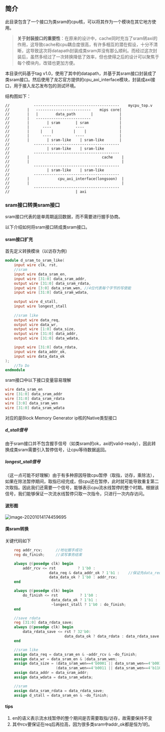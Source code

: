 ## 简介

此目录包含了一个接口为类sram的cpu核，可以将其作为一个模块在其它地方使用。

> **关于封装接口的重要性**：在原来的设计中，cache同时充当了sram转axi的作用，这导致cache和cpu耦合度很高，有许多相互的潜在假设，十分不清晰，这导致这次将datapath封装成类sram并没有那么顺利。而经过这次封装后，虽然多经过了一次转换降低了效率，但也使得之后的设计可以聚焦于每个模块内，改错也更加方便。

本目录代码基于tag v1.0，使用了其中的datapath，并基于其sram接口封装成了类sram接口。然后使用了龙芯官方提供的cpu_axi_interface模块，封装成axi接口，用于接入龙芯发布包的测试环境。

结构图如下：

```
//           ---------------------------------------    mycpu_top.v
//        |   -------------------------    mips core|
//        |   |        data_path       |            |
//        |   -------------------------             |
//        |        | sram       | sram              |
//        |      ----           ----                |
//        |     |    |         |    |               |
//        |      ----           ----                |
//        |        | sram-like    | sram-like       |
//           ---------------------------------------
//                 | sram-like    | sram-like
//           ---------------------------------------
//        |    								cache    |
//        |    								         |
//           ---------------------------------------
//                 | sram-like    | sram-like
//           ---------------------------------------
//        |    			cpu_axi_interface(longsoon)  |
//        |    								         |
//           ---------------------------------------
//          			        | axi

```

### sram接口转类sram接口

sram接口代表的是单周期返回数据，而不需要进行握手协商。

以下介绍如何将sram接口转成类sram接口。

#### sram接口扩充

首先定义转换模块（以访存为例）

```verilog
module d_sram_to_sram_like(
    input wire clk, rst,
    //sram
    input wire data_sram_en,
    input wire [31:0] data_sram_addr,
    output wire [31:0] data_sram_rdata,
    input wire [3:0] data_sram_wen, //4位代表每个字节的写使能
    input wire [31:0] data_sram_wdata,
    
    output wire d_stall,
    input wire longest_stall
    
    //sram like
    output wire data_req,
    output wire data_wr,
    output wire [1:0] data_size,
    output wire [31:0] data_addr,   
    output wire [31:0] data_wdata,

    input wire [31:0] data_rdata,
    input wire data_addr_ok,
    input wire data_data_ok
);
    //To Do
endmodule
```

sram接口中以下接口变量容易理解

```verilog
wire data_sram_en
wire [31:0] data_sram_addr
wire [31:0] data_sram_rdata
wire [3:0] data_sram_wen	
wire [31:0] data_sram_wdata
```

对应的是Block Memory Generator ip核的Native类型接口

##### d_stall信号

由于sram接口并不包含握手信号（如类sram的ok，axi的valid-ready），因此转换成类sram需要引入暂停信号，让cpu等待数据返回。

##### longest_stall信号

（这一点可能不好理解）由于有多种原因导致cpu暂停（取指，访存，乘除法），如果在除法暂停期间，取指已经完成，但cpu还在暂停，此时就可能导致重复第二次取指。因此我们还需要一个信号，能够表示cpu流水线暂停的整个时期。根据该信号，我们能够保证一次流水线暂停只取一次指令，只进行一次内存访问。

#### 波形图

![image-20201014174459695](D:\GithubRepo\2020NSCSCC\src\PipelineMIPS-tagv1.0_branch_sram_like\images\readme\image-20201014174459695.png)

#### 类sram转换

关键代码如下

```verilog
 	reg addr_rcv;      //地址握手成功
    reg do_finish;     //读写事务结束

    always @(posedge clk) begin
        addr_rcv <= rst          ? 1'b0 :
                    data_req & data_addr_ok ? 1'b1 :    //保证先data_req再addr_rcv
                    data_data_ok ? 1'b0 : addr_rcv;
    end

    always @(posedge clk) begin
        do_finish <= rst          ? 1'b0 :
                     data_data_ok ? 1'b1 :
                     ~longest_stall ? 1'b0 : do_finish;
    end

    //save rdata
    reg [31:0] data_rdata_save;
    always @(posedge clk) begin
        data_rdata_save <= rst ? 32'b0:
                           data_data_ok ? data_rdata : data_rdata_save;
    end

    //sram like
    assign data_req = data_sram_en & ~addr_rcv & ~do_finish;
    assign data_wr = data_sram_en & |data_sram_wen;
    assign data_size = (data_sram_wen==4'b0001 || data_sram_wen==4'b0010 || data_sram_wen==4'b0100 || data_sram_wen==4'b1000) ? 2'b00:
                       (data_sram_wen==4'b0011 || data_sram_wen==4'b1100 ) ? 2'b01 : 2'b10;
    assign data_addr = data_sram_addr;
    assign data_wdata = data_sram_wdata;

    //sram
    assign data_sram_rdata = data_rdata_save;
    assign d_stall = data_sram_en & ~do_finish;
```

#### tips

1. en的语义表示流水线暂停的整个期间是否需要取指/访存，故需要保持不变
2. 其中rcv要保证在req后再拉高，因为很多类sram中addr_ok都是恒为1的。


